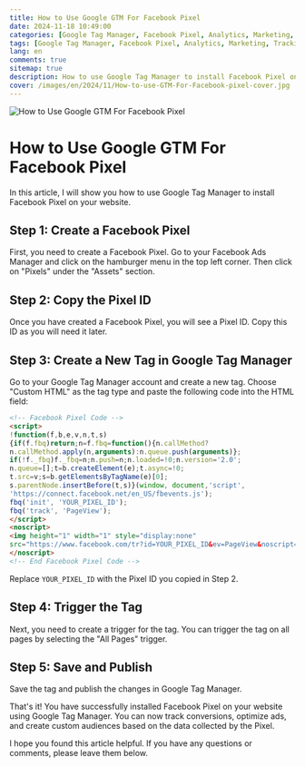 ```yaml
---
title: How to Use Google GTM For Facebook Pixel
date: 2024-11-18 10:49:00
categories: [Google Tag Manager, Facebook Pixel, Analytics, Marketing, Tracking, GTM]
tags: [Google Tag Manager, Facebook Pixel, Analytics, Marketing, Tracking, GTM]
lang: en
comments: true
sitemap: true
description: How to use Google Tag Manager to install Facebook Pixel on your website.
cover: /images/en/2024/11/How-to-use-GTM-For-Facebook-pixel-cover.jpg
---
```


![How to Use Google GTM For Facebook Pixel](/images/en/2024/11/How-to-use-GTM-For-Facebook-pixel-cover.jpg)

# How to Use Google GTM For Facebook Pixel

In this article, I will show you how to use Google Tag Manager to install Facebook Pixel on your website.

## Step 1: Create a Facebook Pixel

First, you need to create a Facebook Pixel. Go to your Facebook Ads Manager and click on the hamburger menu in the top left corner. Then click on "Pixels" under the "Assets" section.


## Step 2: Copy the Pixel ID

Once you have created a Facebook Pixel, you will see a Pixel ID. Copy this ID as you will need it later.

## Step 3: Create a New Tag in Google Tag Manager

Go to your Google Tag Manager account and create a new tag. Choose "Custom HTML" as the tag type and paste the following code into the HTML field:

```html
<!-- Facebook Pixel Code -->
<script>
!function(f,b,e,v,n,t,s)
{if(f.fbq)return;n=f.fbq=function(){n.callMethod?
n.callMethod.apply(n,arguments):n.queue.push(arguments)};
if(!f._fbq)f._fbq=n;n.push=n;n.loaded=!0;n.version='2.0';
n.queue=[];t=b.createElement(e);t.async=!0;
t.src=v;s=b.getElementsByTagName(e)[0];
s.parentNode.insertBefore(t,s)}(window, document,'script',
'https://connect.facebook.net/en_US/fbevents.js');
fbq('init', 'YOUR_PIXEL_ID');
fbq('track', 'PageView');
</script>
<noscript>
<img height="1" width="1" style="display:none"
src="https://www.facebook.com/tr?id=YOUR_PIXEL_ID&ev=PageView&noscript=1"/>
</noscript>
<!-- End Facebook Pixel Code -->
```

Replace `YOUR_PIXEL_ID` with the Pixel ID you copied in Step 2.

## Step 4: Trigger the Tag

Next, you need to create a trigger for the tag. You can trigger the tag on all pages by selecting the "All Pages" trigger.

## Step 5: Save and Publish

Save the tag and publish the changes in Google Tag Manager.

That's it! You have successfully installed Facebook Pixel on your website using Google Tag Manager. You can now track conversions, optimize ads, and create custom audiences based on the data collected by the Pixel.

I hope you found this article helpful. If you have any questions or comments, please leave them below.

